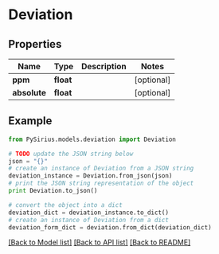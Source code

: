 # Deviation


## Properties

Name | Type | Description | Notes
------------ | ------------- | ------------- | -------------
**ppm** | **float** |  | [optional] 
**absolute** | **float** |  | [optional] 

## Example

```python
from PySirius.models.deviation import Deviation

# TODO update the JSON string below
json = "{}"
# create an instance of Deviation from a JSON string
deviation_instance = Deviation.from_json(json)
# print the JSON string representation of the object
print Deviation.to_json()

# convert the object into a dict
deviation_dict = deviation_instance.to_dict()
# create an instance of Deviation from a dict
deviation_form_dict = deviation.from_dict(deviation_dict)
```
[[Back to Model list]](../README.md#documentation-for-models) [[Back to API list]](../README.md#documentation-for-api-endpoints) [[Back to README]](../README.md)


